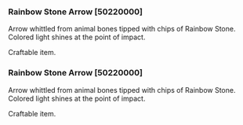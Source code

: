 ### Rainbow Stone Arrow [50220000]

Arrow whittled from animal bones tipped with chips of Rainbow Stone. Colored light shines at the point of impact.

Craftable item.### Rainbow Stone Arrow [50220000]

Arrow whittled from animal bones tipped with chips of Rainbow Stone. Colored light shines at the point of impact.

Craftable item.